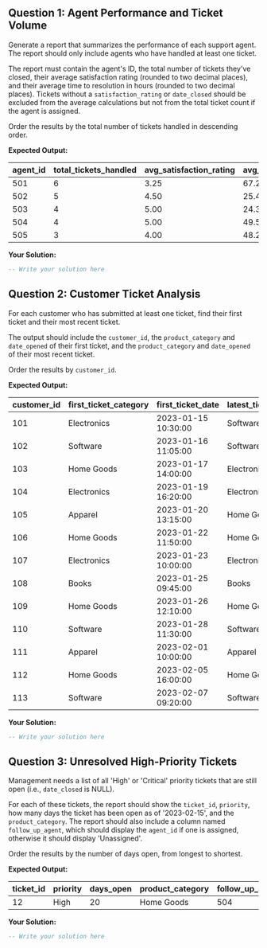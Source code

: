 ## Question 1: Agent Performance and Ticket Volume

Generate a report that summarizes the performance of each support agent. The report should only include agents who have handled at least one ticket.

The report must contain the agent's ID, the total number of tickets they've closed, their average satisfaction rating (rounded to two decimal places), and their average time to resolution in hours (rounded to two decimal places). Tickets without a `satisfaction_rating` or `date_closed` should be excluded from the average calculations but not from the total ticket count if the agent is assigned.

Order the results by the total number of tickets handled in descending order.

**Expected Output:**

| **agent_id** | **total_tickets_handled** | **avg_satisfaction_rating** | **avg_resolution_time_hours** |
| ------------------ | ------------------------------- | --------------------------------- | ----------------------------------- |
| 501                | 6                               | 3.25                              | 67.25                               |
| 502                | 5                               | 4.50                              | 25.47                               |
| 503                | 4                               | 5.00                              | 24.38                               |
| 504                | 4                               | 5.00                              | 49.50                               |
| 505                | 3                               | 4.00                              | 48.21                               |

**Your Solution:**

```sql
-- Write your solution here
```

## Question 2: Customer Ticket Analysis

For each customer who has submitted at least one ticket, find their first ticket and their most recent ticket.

The output should include the `customer_id`, the `product_category` and `date_opened` of their first ticket, and the `product_category` and `date_opened` of their most recent ticket.

Order the results by `customer_id`.

**Expected Output:**

| **customer_id** | **first_ticket_category** | **first_ticket_date** | **latest_ticket_category** | **latest_ticket_date** |
| --------------------- | ------------------------------- | --------------------------- | -------------------------------- | ---------------------------- |
| 101                   | Electronics                     | 2023-01-15 10:30:00         | Software                         | 2023-02-04 11:00:00          |
| 102                   | Software                        | 2023-01-16 11:05:00         | Software                         | 2023-01-30 09:00:00          |
| 103                   | Home Goods                      | 2023-01-17 14:00:00         | Electronics                      | 2023-01-27 16:00:00          |
| 104                   | Electronics                     | 2023-01-19 16:20:00         | Electronics                      | 2023-02-06 17:30:00          |
| 105                   | Apparel                         | 2023-01-20 13:15:00         | Home Goods                       | 2023-02-02 13:00:00          |
| 106                   | Home Goods                      | 2023-01-22 11:50:00         | Home Goods                       | 2023-02-08 14:00:00          |
| 107                   | Electronics                     | 2023-01-23 10:00:00         | Electronics                      | 2023-02-03 15:00:00          |
| 108                   | Books                           | 2023-01-25 09:45:00         | Books                            | 2023-02-09 18:00:00          |
| 109                   | Home Goods                      | 2023-01-26 12:10:00         | Home Goods                       | 2023-01-26 12:10:00          |
| 110                   | Software                        | 2023-01-28 11:30:00         | Software                         | 2023-01-28 11:30:00          |
| 111                   | Apparel                         | 2023-02-01 10:00:00         | Apparel                          | 2023-02-01 10:00:00          |
| 112                   | Home Goods                      | 2023-02-05 16:00:00         | Home Goods                       | 2023-02-05 16:00:00          |
| 113                   | Software                        | 2023-02-07 09:20:00         | Software                         | 2023-02-07 09:20:00          |

**Your Solution:**

```sql
-- Write your solution here

```

## Question 3: Unresolved High-Priority Tickets

Management needs a list of all 'High' or 'Critical' priority tickets that are still open (i.e., `date_closed` is NULL).

For each of these tickets, the report should show the `ticket_id`, `priority`, how many days the ticket has been open as of '2023-02-15', and the `product_category`. The report should also include a column named `follow_up_agent`, which should display the `agent_id` if one is assigned, otherwise it should display 'Unassigned'.

Order the results by the number of days open, from longest to shortest.

**Expected Output:**

| **ticket_id** | **priority** | **days_open** | **product_category** | **follow_up_agent** |
| ------------------- | ------------------ | ------------------- | -------------------------- | ------------------------- |
| 12                  | High               | 20                  | Home Goods                 | 504                       |

**Your Solution:**

```sql
-- Write your solution here
```

